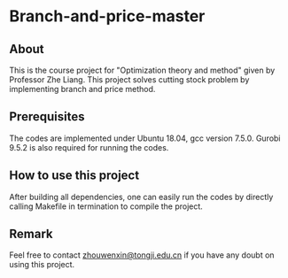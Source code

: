 # Branch-and-price-master

## About
This is the course project for "Optimization theory and method" given by Professor Zhe Liang.
This project solves cutting stock problem by implementing branch and price method.

## Prerequisites
The codes are implemented under Ubuntu 18.04, gcc version 7.5.0. Gurobi 9.5.2 is also required for running the codes.

## How to use this project
After building all dependencies, one can easily run the codes by directly calling Makefile in termination to compile the project.

## Remark
Feel free to contact zhouwenxin@tongji.edu.cn if you have any doubt on using this project.
